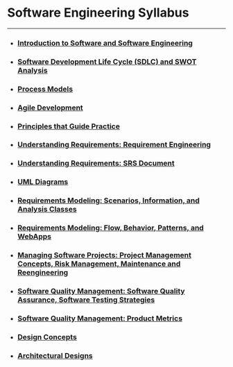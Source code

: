 # Software Engineering Syllabus

--- 

- ### [Introduction to Software and Software Engineering](./Introduction%20to%20Software%20Engineering/Readme.md)
- ### [Software Development Life Cycle (SDLC) and SWOT Analysis](./SDLC%20and%20SWOT%20Analysis/Readme.md)
- ### [Process Models](./Process%20Models/Readme.md)
- ### [Agile Development](./Agile%20Development/Readme.md)
- ### [Principles that Guide Practice](./Principles%20that%20Guide%20Practice/Readme.md)
- ### [Understanding Requirements: Requirement Engineering](./Requirement%20Engineering/Readme.md)
- ### [Understanding Requirements: SRS Document](./SRS%20Document/Readme.md)
- ### [UML Diagrams](./UML%20Daigram/Readme.md)
- ### [Requirements Modeling: Scenarios, Information, and Analysis Classes](./Requirements%20Modeling1/Readme.md)
- ### [Requirements Modeling: Flow, Behavior, Patterns, and WebApps](./Requirements%20Modeling2/Readme.md)
- ### [Managing Software Projects: Project Management Concepts, Risk Management, Maintenance and Reengineering](./Managing%20Software%20Projects/Readme.md)
- ### [Software Quality Management: Software Quality Assurance, Software Testing Strategies](./Software%20Quality%20Management1/Readme.md)
- ### [Software Quality Management: Product Metrics](./Software%20Quality%20Management2/Readme.md)
- ### [Design Concepts](./Design%20Concepts/Readme.md)
- ### [Architectural Designs](./Architectural%20Designs/Readme.md)